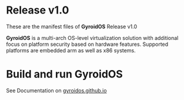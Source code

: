 # Release v1.0

These are the manifest files of **GyroidOS** Release v1.0

**GyroidOS** is a multi-arch OS-level virtualization solution with additional focus on platform security based on hardware features.
Supported platforms are embedded arm as well as x86 systems.

# Build and run GyroidOS

See Documentation on [gyroidos.github.io](https://gyroidos.github.io)
